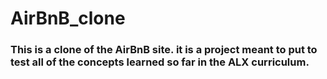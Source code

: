 # AirBnB_clone
<h3>
    This is a clone of the AirBnB site. it is a project meant to put to test all of the concepts
    learned so far in the ALX curriculum. 
</h3>